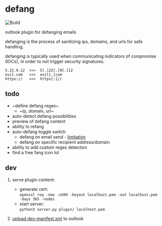 # defang

![Build](https://github.com/TheScreamTeam/defang/workflows/.github/workflows/deploy.yml/badge.svg?branch=master)

outlook plugin for defanging emails

defanging is the process of sanitizing ips, domains, and urls for safe handling. 

defanging is typically used when communicating indicators of compromise (IOCs), in order to not trigger security signatures.

```
5.22.9.12  >>>  5[.]22[.]9[.]12
evil.com   >>>  evil[.]com
https://   >>>  https[:]//
```

## todo
- ~define defang regex~
  - ~ip, domain, url~
- auto-detect defang possibilities
- preview of defang content
- ability to refang
- auto-defang toggle switch
  - defang on email send - [limitation](https://docs.microsoft.com/en-us/office/dev/add-ins/outlook/outlook-on-send-addins?tabs=windows#limitations)
  - defang on specific recipient address/domain
- ability to add custom regex detection
- find a free fang icon lol


## dev

1. serve plugin content:
    - generate cert:  
    `openssl req -new -x509 -keyout localhost.pem -out localhost.pem -days 365 -nodes`
    - start server:  
    `python3 server.py plugin/ localhost.pem`

2. [upload dev-manifest.xml](https://code.visualstudio.com/docs/other/office#_install-the-addin) to outlook